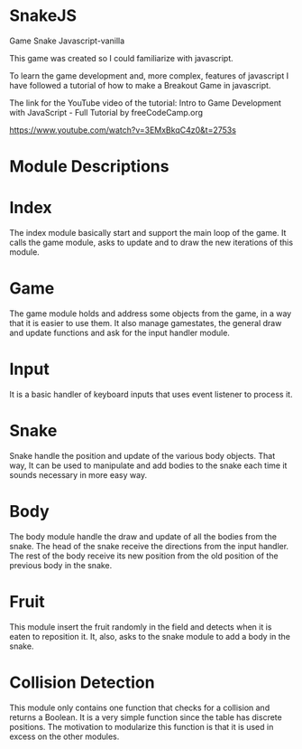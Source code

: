 # SnakeJS
Game Snake Javascript-vanilla

This game was created so I could familiarize with javascript.

To learn the game development and, more complex, features of javascript I have followed
a tutorial of how to make a Breakout Game in javascript.

The link for the YouTube video of the tutorial:
Intro to Game Development with JavaScript - Full Tutorial 
by freeCodeCamp.org

https://www.youtube.com/watch?v=3EMxBkqC4z0&t=2753s

# Module Descriptions

# Index

The index module basically start and support the main loop of the game.
It calls the game module, asks to update and to draw the new iterations of this module.

# Game

The game module holds and address some objects from the game, in a way that it is easier to use them.
It also manage gamestates, the general draw and update functions and ask for the input handler module.

# Input

It is a basic handler of keyboard inputs that uses event listener to process it.

# Snake

Snake handle the position and update of the various body objects.
That way, It can be used to manipulate and add bodies to the snake each time it sounds necessary in more easy way.

# Body

The body module handle the draw and update of all the bodies from the snake.
The head of the snake receive the directions from the input handler.
The rest of the body receive its new position from the old position of the previous body in the snake.

# Fruit

This module insert the fruit randomly in the field and detects when it is eaten to reposition it.
It, also, asks to the snake module to add a body in the snake.

# Collision Detection

This module only contains one function that checks for a collision and returns a Boolean.
It is a very simple function since the table has discrete positions.
The motivation to modularize this function is that it is used in excess on the other modules. 
